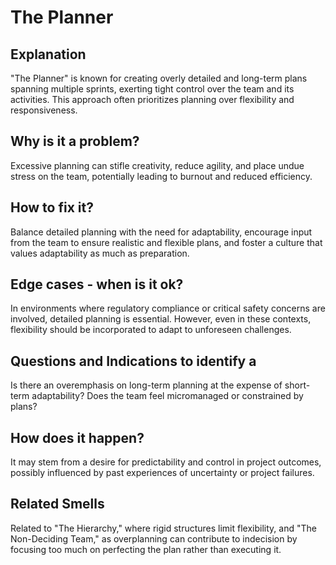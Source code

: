 
# The Planner
## Explanation
"The Planner" is known for creating overly detailed and long-term plans spanning multiple sprints, exerting tight control over the team and its activities. This approach often prioritizes planning over flexibility and responsiveness.

## Why is it a problem?
Excessive planning can stifle creativity, reduce agility, and place undue stress on the team, potentially leading to burnout and reduced efficiency.

## How to fix it?
Balance detailed planning with the need for adaptability, encourage input from the team to ensure realistic and flexible plans, and foster a culture that values adaptability as much as preparation.

## Edge cases - when is it ok?
In environments where regulatory compliance or critical safety concerns are involved, detailed planning is essential. However, even in these contexts, flexibility should be incorporated to adapt to unforeseen challenges.

## Questions and Indications to identify a
Is there an overemphasis on long-term planning at the expense of short-term adaptability?
Does the team feel micromanaged or constrained by plans?

## How does it happen?
It may stem from a desire for predictability and control in project outcomes, possibly influenced by past experiences of uncertainty or project failures.

## Related Smells
Related to "The Hierarchy," where rigid structures limit flexibility, and "The Non-Deciding Team," as overplanning can contribute to indecision by focusing too much on perfecting the plan rather than executing it.